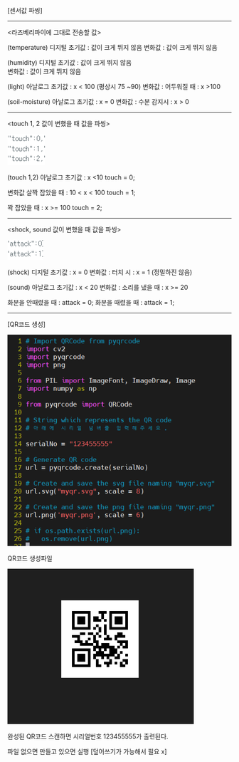 
[센서값 파씽]

--------------------------------------------
<라즈베리파이에 그대로 전송할 값>

(temperature) 디지털
초기값 : 값이 크게 뛰지 않음 
변화값 : 값이 크게 뛰지 않음  

(humidity) 디지털 
초기값 : 값이 크게 뛰지 않음  
변화값 : 값이 크게 뛰지 않음 

(light) 아날로그
초기값 :  x < 100 (평상시 75 ~90)
변화값 :  어두워질 때 :  x >100 

(soil-moisture) 아날로그
초기값 : x = 0 
변화값 : 수분 감지시 : x > 0 

----------------------------------------------
<touch 1, 2 값이 변했을 때 값을 파씽>

![image-2.png](./image-2.png)

(touch 1,2) 아날로그
초기값 : x <10
touch = 0;

변화값 
살짝 잡았을 때 : 10 < x < 100
touch = 1;
        
꽉 잡았을 때 : x >= 100
touch = 2;   

--------------------------------------------------
<shock, sound 값이 변했을 때 값을 파씽> 

![image-3.png](./image-3.png)

(shock) 디지털
초기값 : x = 0
변화값 : 터치 시 :  x = 1 (정밀하진 않음)  

(sound) 아날로그
초기값 : x < 20
변화값 : 소리를 냈을 때 : x >= 20  


화분을 안때렸을 때 : attack = 0;
화분을 때렸을 때 : attack = 1;

--------------------------------------------------

[QR코드 생성]

![image-5.png](./image-5.png)

QR코드 생성파일 


![image-6.png](./image-6.png)

완성된 QR코드 
스캔하면 시리얼번호 123455555가 출련된다. 

파일 없으면 만들고 있으면 실행 [덮어쓰기가 가능해서 필요 x]
